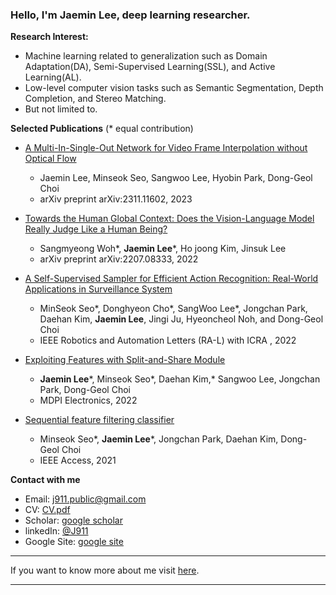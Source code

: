 ### Hello, I'm **Jaemin Lee**, deep learning researcher.

**Research Interest:**

- Machine learning related to generalization such as Domain Adaptation(DA), Semi-Supervised Learning(SSL), and Active Learning(AL). 
- Low-level computer vision tasks such as Semantic Segmentation, Depth Completion, and Stereo Matching.
- But not limited to.


**Selected Publications**
(* equal contribution)

- [A Multi-In-Single-Out Network for Video Frame Interpolation without Optical Flow](https://arxiv.org/abs/2311.11602)
  - Jaemin Lee, Minseok Seo, Sangwoo Lee, Hyobin Park, Dong-Geol Choi
  - arXiv preprint arXiv:2311.11602,  2023

- [Towards the Human Global Context: Does the Vision-Language Model Really Judge Like a Human Being?](https://arxiv.org/pdf/2207.08333.pdf)
  - Sangmyeong Woh*, **Jaemin Lee***, Ho joong Kim, Jinsuk Lee
  - arXiv preprint arXiv:2207.08333,  2022

- [A Self-Supervised Sampler for Efficient Action Recognition: Real-World Applications in Surveillance System](https://ieeexplore.ieee.org/document/9667179)
  - MinSeok Seo*, Donghyeon Cho*, SangWoo Lee*, Jongchan Park, Daehan Kim, **Jaemin Lee**, Jingi Ju, Hyeoncheol Noh, and Dong-Geol Choi
  - IEEE Robotics and Automation Letters (RA-L) with ICRA ,  2022

- [Exploiting Features with Split-and-Share Module](https://www.mdpi.com/2079-9292/11/2/235)
  - **Jaemin Lee***, Minseok Seo*, Daehan Kim,*  Sangwoo Lee, Jongchan Park, Dong-Geol Choi
  - MDPI Electronics, 2022

- [Sequential feature filtering classifier](https://arxiv.org/abs/2006.11808)
  - Minseok Seo*, **Jaemin Lee***, Jongchan Park, Daehan Kim, Dong-Geol Choi
  - IEEE Access, 2021

**Contact with me**
- Email: [j911.public@gmail.com](mailto:j911.public@gmail.com)
- CV: [CV.pdf](https://github.com/J911/J911/raw/main/CV.pdf)
- Scholar: [google scholar](https://scholar.google.com/citations?user=h1R6SZMAAAAJ&hl=ko&oi=sra)
- linkedIn: [@J911](https://www.linkedin.com/in/j911/)
- Google Site: [google site](https://sites.google.com/view/j911/home)

---
If you want to know more about me visit [here](https://sites.google.com/view/j911/home).

---


